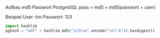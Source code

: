 Aufbau md5 Passwort PostgreSQL pass = md5 + md5(passwort + user)

Beispiel
User: tim
Passwort: 123

```python
import hashlib
pghash = "md5" + hashlib.md5("123tim".encode("utf-8")).hexdigest()
```
